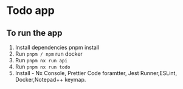 # Todo app

## To run the app

1. Install dependencies
   pnpm install
2. Run `pnpm / npm` run docker
3. Run `pnpm nx run api`
4. Run `pnpm nx run todo`
5. Install - Nx Console, Prettier Code foramtter, Jest Runner,ESLint, Docker,Notepad++ keymap.
